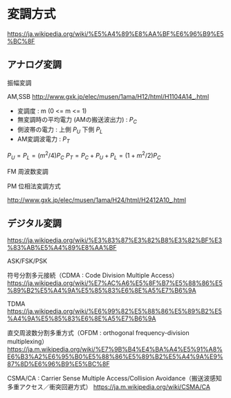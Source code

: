 # 変調方式

https://ja.wikipedia.org/wiki/%E5%A4%89%E8%AA%BF%E6%96%B9%E5%BC%8F

## アナログ変調
振幅変調

AM,SSB
http://www.gxk.jp/elec/musen/1ama/H12/html/H1104A14_.html

- 変調度 : m (0 <= m <= 1)
- 無変調時の平均電力 (AMの搬送波出力) : $P_C$
- 側波帯の電力 : 上側 $P_U$ 下側 $P_L$
- AM変調波電力 : $P_T$

$P_U = P_L = (m^2/4) P_C$
$P_T = P_C + P_U + P_L = (1 + m^2/2) P_C$


FM 周波数変調

PM 位相法変調方式

http://www.gxk.jp/elec/musen/1ama/H24/html/H2412A10_.html


## デジタル変調
https://ja.wikipedia.org/wiki/%E3%83%87%E3%82%B8%E3%82%BF%E3%83%AB%E5%A4%89%E8%AA%BF

ASK/FSK/PSK

符号分割多元接続（CDMA : Code Division Multiple Access）
https://ja.wikipedia.org/wiki/%E7%AC%A6%E5%8F%B7%E5%88%86%E5%89%B2%E5%A4%9A%E5%85%83%E6%8E%A5%E7%B6%9A

TDMA
https://ja.wikipedia.org/wiki/%E6%99%82%E5%88%86%E5%89%B2%E5%A4%9A%E5%85%83%E6%8E%A5%E7%B6%9A

直交周波数分割多重方式（OFDM : orthogonal frequency-division multiplexing）
https://ja.m.wikipedia.org/wiki/%E7%9B%B4%E4%BA%A4%E5%91%A8%E6%B3%A2%E6%95%B0%E5%88%86%E5%89%B2%E5%A4%9A%E9%87%8D%E6%96%B9%E5%BC%8F

CSMA/CA : Carrier Sense Multiple Access/Collision Avoidance（搬送波感知多重アクセス／衝突回避方式） 
https://ja.m.wikipedia.org/wiki/CSMA/CA

